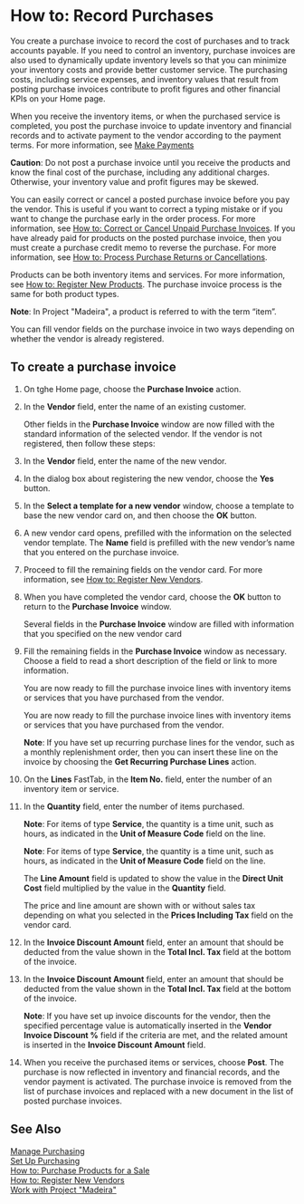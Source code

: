 <properties
                pageTitle="How to: Record Purchases| Project “Madeira”"
                description="How to: Record Purchases"
                services=""
                documentationCenter="Madeira"
                authors="SorenGP"/>

# How to: Record Purchases
You create a purchase invoice to record the cost of purchases and to track accounts payable. If you need to control an inventory, purchase invoices are also used to dynamically update inventory levels so that you can minimize your inventory costs and provide better customer service. The purchasing costs, including service expenses, and inventory values that result from posting purchase invoices contribute to profit figures and other financial KPIs on your Home page.

When you receive the inventory items, or when the purchased service is completed, you post the purchase invoice to update inventory and financial records and to activate payment to the vendor according to the payment terms. For more information, see [Make Payments](payables-make-payments.md)

**Caution**: Do not post a purchase invoice until you receive the products and know the final cost of the purchase, including any additional charges. Otherwise, your inventory value and profit figures may be skewed.

You can easily correct or cancel a posted purchase invoice before you pay the vendor. This is useful if you want to correct a typing mistake or if you want to change the purchase early in the order process. For more information, see [How to: Correct or Cancel Unpaid Purchase Invoices](purchasing-how-correct-cancel-unpaid-purchase-invoices.md). If you have already paid for products on the posted purchase invoice, then you must create a purchase credit memo to reverse the purchase. For more information, see [How to: Process Purchase Returns or Cancellations](purchasing-how-process-purchase-returns-cancellations.md).

Products can be both inventory items and services. For more information, see [How to: Register New Products](inventory-how-register-new-products.md). The purchase invoice process is the same for both product types.

**Note**: In Project "Madeira", a product is referred to with the term “item”.

You can fill vendor fields on the purchase invoice in two ways depending on whether the vendor is already registered.

## To create a purchase invoice
1. On tghe Home page, choose the **Purchase Invoice** action.  
2. In the **Vendor** field, enter the name of an existing customer.

    Other fields in the **Purchase Invoice** window are now filled with the standard information of the selected vendor. If the vendor is not registered, then follow these steps:
3. In the **Vendor** field, enter the name of the new vendor.
4. In the dialog box about registering the new vendor, choose the **Yes** button.
5. In the **Select a template for a new vendor** window, choose a template to base the new vendor card on, and then choose the **OK** button.
6. A new vendor card opens, prefilled with the information on the selected vendor template. The **Name** field is prefilled with the new vendor’s name that you entered on the purchase invoice.
7. Proceed to fill the remaining fields on the vendor card. For more information, see [How to: Register New Vendors](purchasing-how-register-new-vendors.md).  
8. When you have completed the vendor card, choose the **OK** button to return to the **Purchase Invoice** window.

    Several fields in the **Purchase Invoice** window are filled with information that you specified on the new vendor card
9. Fill the remaining fields in the **Purchase Invoice** window as necessary. Choose a field to read a short description of the field or link to more information.

    You are now ready to fill the purchase invoice lines with inventory items or services that you have purchased from the vendor.

    You are now ready to fill the purchase invoice lines with inventory items or services that you have purchased from the vendor.

    **Note**: If you have set up recurring purchase lines for the vendor, such as a monthly replenishment order, then you can insert these line on the invoice by choosing the **Get Recurring Purchase Lines** action.
10. On the **Lines** FastTab, in the **Item No.** field, enter the number of an inventory item or service.
11. In the **Quantity** field, enter the number of items purchased.

    **Note**: For items of type **Service**, the quantity is a time unit, such as hours, as indicated in the **Unit of Measure Code** field on the line.

    **Note**: For items of type **Service**, the quantity is a time unit, such as hours, as indicated in the **Unit of Measure Code** field on the line.

    The **Line Amount** field is updated to show the value in the **Direct Unit Cost** field multiplied by the value in the **Quantity** field.

    The price and line amount are shown with or without sales tax depending on what you selected in the **Prices Including Tax** field on the vendor card.
11. In the **Invoice Discount Amount** field, enter an amount that should be deducted from the value shown in the **Total Incl. Tax** field at the bottom of the invoice.

12. In the **Invoice Discount Amount** field, enter an amount that should be deducted from the value shown in the **Total Incl. Tax** field at the bottom of the invoice.

    **Note**: If you have set up invoice discounts for the vendor, then the specified percentage value is automatically inserted in the **Vendor Invoice Discount %** field if the criteria are met, and the related amount is inserted in the **Invoice Discount Amount** field.
13. When you receive the purchased items or services, choose **Post**. The purchase is now reflected in inventory and financial records, and the vendor payment is activated. The purchase invoice is removed from the list of purchase invoices and replaced with a new document in the list of posted purchase invoices.

## See Also  
[Manage Purchasing](purchasing-manage-purchasing.md)  
[Set Up Purchasing](purchasing-setup-purchasing.md)  
[How to: Purchase Products for a Sale](purchasing-how-purchase-products-sale.md)  
[How to: Register New Vendors](purchasing-how-register-new-vendors.md)  
[Work with Project "Madeira"](ui-work-product.md)
